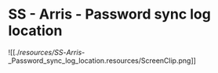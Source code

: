# SS - Arris - Password sync log location

![[./_resources/SS_-_Arris_-_Password_sync_log_location.resources/ScreenClip.png]]

